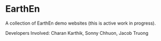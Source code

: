 # EarthEn

A collection of EarthEn demo websites (this is active work in progress).
<div>
Developers Involved: Charan Karthik, Sonny Chhuon, Jacob Truong
</div>
